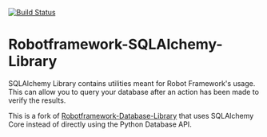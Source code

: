 [![Build Status](https://travis-ci.org/edbrannin/Robotframework-SQLAlchemy-Library.svg?branch=sqlalchemy-fork)](https://travis-ci.org/edbrannin/Robotframework-SQLAlchemy-Library)

Robotframework-SQLAlchemy-Library
===============================

SQLAlchemy Library contains utilities meant for Robot Framework's usage.
This can allow you to query your database after an action has been made to verify the results.

This is a fork of [Robotframework-Database-Library][DatabaseLibrary] that uses SQLAlchemy Core instead of directly using the Python Database API.

[DatabaseLibrary]: http://franz-see.github.io/Robotframework-Database-Library/
